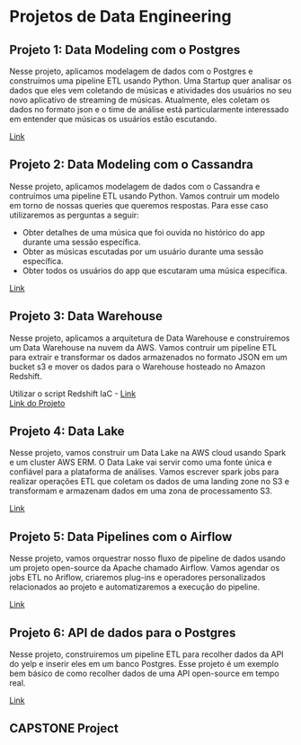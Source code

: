 # Projetos de Data Engineering

## Projeto 1: Data Modeling com o Postgres
Nesse projeto, aplicamos modelagem de dados com o Postgres e construímos uma pipeline ETL usando Python. Uma Startup quer analisar os dados que eles vem coletando de músicas e atividades dos usuários no seu novo aplicativo de streaming de músicas. Atualmente, eles coletam os dados no formato json e o time de análise está particularmente interessado em entender que músicas os usuários estão escutando.

[Link](./projeto_01)

## Projeto 2: Data Modeling com o Cassandra

Nesse projeto, aplicamos modelagem de dados com o Cassandra e contruímos uma pipeline ETL usando Python. Vamos contruir um modelo em torno de nossas queries que queremos respostas. Para esse caso utilizaremos as perguntas a seguir:
- Obter detalhes de uma música que foi ouvida no histórico do app durante uma sessão específica.
- Obter as músicas escutadas por um usuário durante uma sessão específica.
- Obter todos os usuários do app que escutaram uma música específica.

[Link]()

## Projeto 3: Data Warehouse

Nesse projeto, aplicamos a arquitetura de Data Warehouse e construiremos um Data Warehouse na nuvem da AWS. Vamos contruir um pipeline ETL para extrair e transformar os dados armazenados no formato JSON em um bucket s3 e mover os dados para o Warehouse hosteado no Amazon Redshift.

Utilizar o script Redshift IaC - [Link]()  
[Link do Projeto]()

## Projeto 4: Data Lake

Nesse projeto, vamos construir um Data Lake na AWS cloud usando Spark e um cluster AWS ERM. O Data Lake vai servir como uma fonte única e confiável para a plataforma de análises. Vamos escrever spark jobs para realizar operações ETL que coletam os dados de uma landing zone no S3 e transformam e armazenam dados em uma zona de processamento S3.

[Link]()

## Projeto 5: Data Pipelines com o Airflow

Nesse projeto, vamos orquestrar nosso fluxo de pipeline de dados usando um projeto open-source da Apache chamado Airflow. Vamos agendar os jobs ETL no Ariflow, criaremos plug-ins e operadores personalizados relacionados ao projeto e automatizaremos a execução do pipeline.

[Link]()

## Projeto 6: API de dados para o Postgres

Nesse projeto, construiremos um pipeline ETL para recolher dados da API do yelp e inserir eles em um banco Postgres. Esse projeto é um exemplo bem básico de como recolher dados de uma API open-source em tempo real.

[Link]()

## CAPSTONE Project
